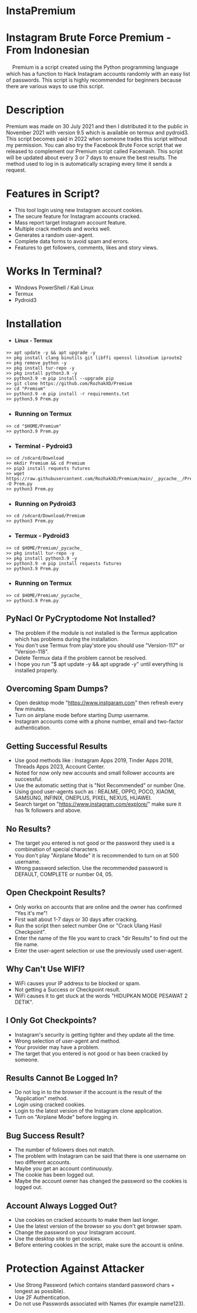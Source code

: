 # InstaPremium

# Instagram Brute Force Premium - From Indonesian
ᅟ
Premium is a script created using the Python programming language which has a function to Hack Instagram accounts randomly with an easy list of passwords. This script is highly recommended for beginners because there are various ways to use this script.

# Description
Premium was made on 30 July 2021 and then I distributed it to the public in November 2021 with version 9.5 which is available on termux and pydroid3. This script becomes paid in 2022 when someone trades this script without my permission. You can also try the Facebook Brute Force script that we released to complement our Premium script called Facemash. This script will be updated about every 3 or 7 days to ensure the best results. The method used to log in is automatically scraping every time it sends a request.

# Features in Script?
- This tool login using new Instagram account cookies.
- The secure feature for Instagram accounts cracked.
- Mass report target Instagram account feature.
- Multiple crack methods and works well.
- Generates a random user-agent.
- Complete data forms to avoid spam and errors.
- Features to get followers, comments, likes and story views.
 
# Works In Terminal?
- Windows PowerShell / Kali Linux
- Termux
- Pydroid3

# Installation
- #### Linux - Termux
```
>> apt update -y && apt upgrade -y
>> pkg install clang binutils git libffi openssl libsodium iproute2
>> pkg remove python -y
>> pkg install tur-repo -y
>> pkg install python3.9 -y
>> python3.9 -m pip install --upgrade pip
>> git clone https://github.com/RozhakXD/Premium
>> cd "Premium"
>> python3.9 -m pip install -r requirements.txt
>> python3.9 Prem.py
```

- ### Running on Termux
```
>> cd "$HOME/Premium"
>> python3.9 Prem.py
```

- ### Terminal - Pydroid3
```
>> cd /sdcard/Download
>> mkdir Premium && cd Premium
>> pip3 install requests futures
>> wget https://raw.githubusercontent.com/RozhakXD/Premium/main/__pycache__/Prem.py -O Prem.py
>> python3 Prem.py
```

- ### Running on Pydroid3
```
>> cd /sdcard/Download/Premium
>> python3 Prem.py
```

- ### Termux - Pydroid3
```
>> cd $HOME/Premium/_pycache_
>> pkg install tur-repo -y
>> pkg install python3.9 -y
>> python3.9 -m pip install requests futures
>> python3.9 Prem.py
```
- ### Running on Termux
```
>> cd $HOME/Premium/_pycache_
>> python3.9 Prem.py
```

## PyNacl Or PyCryptodome Not Installed?
- The problem if the module is not installed is the Termux application which has problems during the installation.
- You don't use Termux from play'store you should use "Version-117" or "Version-118".
- Delete Termux data if the problem cannot be resolved.
- I hope you run "$ apt update -y && apt upgrade -y" until everything is installed properly.
 
## Overcoming Spam Dumps?
- Open desktop mode "https://www.instgaram.com" then refresh every few minutes.
- Turn on airplane mode before starting Dump username.
- Instagram accounts come with a phone number, email and two-factor authentication.
 
## Getting Successful Results
- Use good methods like : Instagram Apps 2019, Tinder Apps 2018, Threads Apps 2023, Account Center.
- Noted for now only new accounts and small follower accounts are successful.
- Use the automatic setting that is "Not Recommended" or number One.
- Using good user-agents such as : REALME, OPPO, POCO, XIAOMI, SAMSUNG, INFINIX, ONEPLUS, PIXEL, NEXUS, HUAWEI.
- Search target on "https://www.instagram.com/explore/" make sure it has 1k followers and above.
## No Results?
- The target you entered is not good or the password they used is a combination of special characters.
- You don't play "Airplane Mode" it is recommended to turn on at 500 username.
- Wrong password selection. Use the recommended password is DEFAULT, COMPLETE or number 04, 05.
## Open Checkpoint Results?
- Only works on accounts that are online and the owner has confirmed "Yes it's me"!
- First wait about 1-7 days or 30 days after cracking.
- Run the script then select number One or "Crack Ulang Hasil Checkpoint".
- Enter the name of the file you want to crack "dir Results" to find out the file name.
- Enter the user-agent selection or use the previously used user-agent.
## Why Can't Use WIFI?
- WiFi causes your IP address to be blocked or spam.
- Not getting a Success or Checkpoint result.
- WiFi causes it to get stuck at the words "HIDUPKAN MODE PESAWAT 2 DETIK".
## I Only Got Checkpoints?
- Instagram's security is getting tighter and they update all the time.
- Wrong selection of user-agent and method.
- Your provider may have a problem.
- The target that you entered is not good or has been cracked by someone.
## Results Cannot Be Logged In?
- Do not log in to the browser if the account is the result of the "Application" method.
- Login using cracked cookies.
- Login to the latest version of the Instagram clone application.
- Turn on "Airplane Mode" before logging in.
## Bug Success Result?
- The number of followers does not match.
- The problem with Instagram can be said that there is one username on two different accounts.
- Maybe you get an account continuously.
- The cookie has been logged out.
- Maybe the account owner has changed the password so the cookies is logged out.
## Account Always Logged Out?
- Use cookies on cracked accounts to make them last longer.
- Use the latest version of the browser so you don't get browser spam.
- Change the password on your Instagram account.
- Use the desktop site to get cookies.
- Before entering cookies in the script, make sure the account is online.
# Protection Against Attacker
- Use Strong Password (which contains standard password chars + longest as possible).
- Use 2F Authentication.
- Do not use Passwords associated with Names (for example name123).
